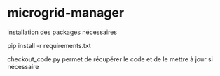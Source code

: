 # microgrid-manager

installation des packages nécessaires

pip install -r requirements.txt

checkout_code.py permet de récupérer le code et de le mettre à jour si nécessaire

